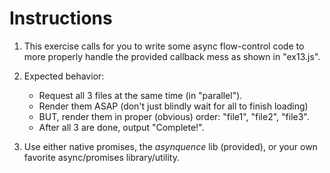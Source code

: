 # Instructions

1. This exercise calls for you to write some async flow-control code to more properly handle the provided callback mess as shown in "ex13.js".

2. Expected behavior:
	- Request all 3 files at the same time (in "parallel").
	- Render them ASAP (don't just blindly wait for all to finish loading)
	- BUT, render them in proper (obvious) order: "file1", "file2", "file3".
	- After all 3 are done, output "Complete!".

3. Use either native promises, the *asynquence* lib (provided), or your own favorite async/promises library/utility.
